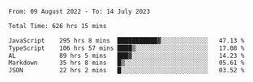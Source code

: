 
<!--START_SECTION:waka-->

```txt
From: 09 August 2022 - To: 14 July 2023

Total Time: 626 hrs 15 mins

JavaScript    295 hrs 8 mins  ███████████▓░░░░░░░░░░░░░   47.13 %
TypeScript    106 hrs 57 mins ████▒░░░░░░░░░░░░░░░░░░░░   17.08 %
AL            89 hrs 5 mins   ███▓░░░░░░░░░░░░░░░░░░░░░   14.23 %
Markdown      35 hrs 8 mins   █▒░░░░░░░░░░░░░░░░░░░░░░░   05.61 %
JSON          22 hrs 2 mins   █░░░░░░░░░░░░░░░░░░░░░░░░   03.52 %
```

<!--END_SECTION:waka-->











